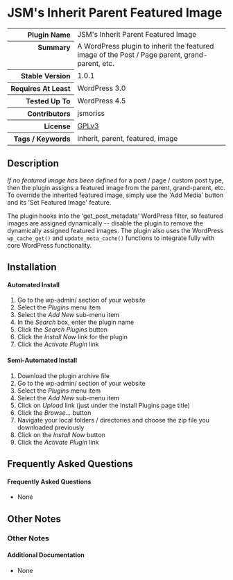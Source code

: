 <h1>JSM&#039;s Inherit Parent Featured Image</h1>

<table>
<tr><th align="right" valign="top" nowrap>Plugin Name</th><td>JSM&#039;s Inherit Parent Featured Image</td></tr>
<tr><th align="right" valign="top" nowrap>Summary</th><td>A WordPress plugin to inherit the featured image of the Post / Page parent, grand-parent, etc.</td></tr>
<tr><th align="right" valign="top" nowrap>Stable Version</th><td>1.0.1</td></tr>
<tr><th align="right" valign="top" nowrap>Requires At Least</th><td>WordPress 3.0</td></tr>
<tr><th align="right" valign="top" nowrap>Tested Up To</th><td>WordPress 4.5</td></tr>
<tr><th align="right" valign="top" nowrap>Contributors</th><td>jsmoriss</td></tr>
<tr><th align="right" valign="top" nowrap>License</th><td><a href="http://www.gnu.org/licenses/gpl.txt">GPLv3</a></td></tr>
<tr><th align="right" valign="top" nowrap>Tags / Keywords</th><td>inherit, parent, featured, image</td></tr>
</table>

<h2>Description</h2>

<p><em>If no featured image has been defined</em> for a post / page / custom post type, then the plugin assigns a featured image from the parent, grand-parent, etc.  To override the inherited featured image, simply use the 'Add Media' button and its 'Set Featured Image' feature.</p>

<p>The plugin hooks into the 'get_post_metadata' WordPress filter, so featured images are assigned dynamically -- disable the plugin to remove the dynamically assigned featured images. The plugin also uses the WordPress <code>wp_cache_get()</code> and <code>update_meta_cache()</code> functions to integrate fully with core WordPress functionality.</p>


<h2>Installation</h2>

<h4>Automated Install</h4>

<ol>
<li>Go to the wp-admin/ section of your website</li>
<li>Select the <em>Plugins</em> menu item</li>
<li>Select the <em>Add New</em> sub-menu item</li>
<li>In the <em>Search</em> box, enter the plugin name</li>
<li>Click the <em>Search Plugins</em> button</li>
<li>Click the <em>Install Now</em> link for the plugin</li>
<li>Click the <em>Activate Plugin</em> link</li>
</ol>

<h4>Semi-Automated Install</h4>

<ol>
<li>Download the plugin archive file</li>
<li>Go to the wp-admin/ section of your website</li>
<li>Select the <em>Plugins</em> menu item</li>
<li>Select the <em>Add New</em> sub-menu item</li>
<li>Click on <em>Upload</em> link (just under the Install Plugins page title)</li>
<li>Click the <em>Browse...</em> button</li>
<li>Navigate your local folders / directories and choose the zip file you downloaded previously</li>
<li>Click on the <em>Install Now</em> button</li>
<li>Click the <em>Activate Plugin</em> link</li>
</ol>


<h2>Frequently Asked Questions</h2>

<h4>Frequently Asked Questions</h4>

<ul>
<li>None</li>
</ul>


<h2>Other Notes</h2>

<h3>Other Notes</h3>
<h4>Additional Documentation</h4>

<ul>
<li>None</li>
</ul>


